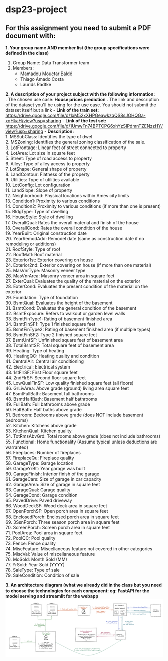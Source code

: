 ﻿# dsp23-project
## For this assignment you need to submit a PDF document with:

**1. Your group name AND member list (the group specifications were defined in the class)**  
 1. Group Name: Data Transformer team
 2. Members:
	 - Mamadou Mouctar Baldé
	 - Thiago Amado Costa
	 - Laurids Radtke 

**2. A description of your project subject with the following information:**  
 	. The chosen use case: **House prices prediction** 
 	. The link and description of the dataset you'll be using for the use case. You should not submit the dataset itself but a link
	 	- **Link of the train set:** https://drive.google.com/file/d/1xM52xXHPGeawkzqQS8sJOHQGa-xqHkaH/view?usp=sharing
	 	- **Link of the test set:** https://drive.google.com/file/d/1UmwFn74BPTCPG6xhYzSIPdmnTZENzzHY/view?usp=sharing
	 	- **Description:**  
			1. MSSubClass: Identifies the type of dwel  
			2. MSZoning: Identifies the general zoning classification of the sale.  
			3. LotFrontage: Linear feet of street connected to property  
			4. LotArea: Lot size in square feet  
			5. Street: Type of road access to property  
  			6. Alley: Type of alley access to property  		
			7. LotShape: General shape of property     
			8. LandContour: Flatness of the property  
			9. Utilities: Type of utilities available  
			10. LotConfig: Lot configuration  
			11. LandSlope: Slope of property  
			12. Neighborhood: Physical locations within Ames city limits  
			13. Condition1: Proximity to various conditions  
			14. Condition2: Proximity to various conditions (if more than one is present)  
			15. BldgType: Type of dwelling  
			16. HouseStyle: Style of dwelling  
			17. OverallQual: Rates the overall material and finish of the house  
			18. OverallCond: Rates the overall condition of the house  
			19. YearBuilt: Original construction date  
			20. YearRemodAdd: Remodel date (same as construction date if no remodeling or additions)  
			21. RoofStyle: Type of roof  
			22. RoofMatl: Roof material  
			23. Exterior1st: Exterior covering on house  
			24. Exterior2nd: Exterior covering on house (if more than one material)  
			25. MasVnrType: Masonry veneer type  
			26. MasVnrArea: Masonry veneer area in square feet  
			27. ExterQual: Evaluates the quality of the material on the exterior   
			28. ExterCond: Evaluates the present condition of the material on the exterior  
			29. Foundation: Type of foundation  
			30. BsmtQual: Evaluates the height of the basement  
			31. BsmtCond: Evaluates the general condition of the basement  
			32. BsmtExposure: Refers to walkout or garden level walls  
			33. BsmtFinType1: Rating of basement finished area  
			34. BsmtFinSF1: Type 1 finished square feet  
			35. BsmtFinType2: Rating of basement finished area (if multiple types)  
			36. BsmtFinSF2: Type 2 finished square feet  
			37. BsmtUnfSF: Unfinished square feet of basement area  
			38. TotalBsmtSF: Total square feet of basement area  
			39. Heating: Type of heating  
			40. HeatingQC: Heating quality and condition  
			41. CentralAir: Central air conditioning  
			42. Electrical: Electrical system  
			43. 1stFlrSF: First Floor square feet  
			44. 2ndFlrSF: Second floor square feet  
			45. LowQualFinSF: Low quality finished square feet (all floors)  
			46. GrLivArea: Above grade (ground) living area square feet  
			47. BsmtFullBath: Basement full bathrooms  
			48. BsmtHalfBath: Basement half bathrooms  
			49. FullBath: Full bathrooms above grade  
			50. HalfBath: Half baths above grade  
			51. Bedroom: Bedrooms above grade (does NOT include basement bedrooms)  
			52. Kitchen: Kitchens above grade  
			53. KitchenQual: Kitchen quality  
			54. TotRmsAbvGrd: Total rooms above grade (does not include bathrooms)  
			55. Functional: Home functionality (Assume typical unless deductions are warranted)  
			56. Fireplaces: Number of fireplaces  
			57. FireplaceQu: Fireplace quality  
			58. GarageType: Garage location  
			59. GarageYrBlt: Year garage was built  
			60. GarageFinish: Interior finish of the garage  
			61. GarageCars: Size of garage in car capacity  
			62. GarageArea: Size of garage in square feet  
			63. GarageQual: Garage quality  
			64. GarageCond: Garage condition  
			65. PavedDrive: Paved driveway  
			66. WoodDeckSF: Wood deck area in square feet  
			67. OpenPorchSF: Open porch area in square feet  
			68. EnclosedPorch: Enclosed porch area in square feet  
			69. 3SsnPorch: Three season porch area in square feet  
			70. ScreenPorch: Screen porch area in square feet  
			71. PoolArea: Pool area in square feet  
			72. PoolQC: Pool quality  
			73. Fence: Fence quality  
			74. MiscFeature: Miscellaneous feature not covered in other categories  
			75. MiscVal: Value of miscellaneous feature  
			76. MoSold: Month Sold (MM)  
			77. YrSold: Year Sold (YYYY)  
			78. SaleType: Type of sale  
			79. SaleCondition: Condition of sale  

 **3. An architecture diagram (what we already did in the class but you need to choose the technologies for each component: eg: FastAPI for
     the model serving and streamlit for the webapp**
![](data/project-architecture.png)

